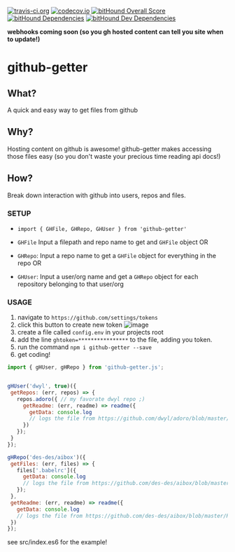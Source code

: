 [![travis-ci.org](https://travis-ci.org/des-des/github-getter.svg?branch=master)](https://travis-ci.org/des-des/github-getter.svg?branch=master)
[![codecov.io](https://codecov.io/github/des-des/github-getter/coverage.svg?branch=master)](https://codecov.io/github/des-des/github-getter?branch=master) [![bitHound Overall Score](https://www.bithound.io/github/des-des/github-getter/badges/score.svg)](https://www.bithound.io/github/des-des/github-getter) [![bitHound Dependencies](https://www.bithound.io/github/des-des/github-getter/badges/dependencies.svg)](https://www.bithound.io/github/des-des/github-getter/master/dependencies/npm) [![bitHound Dev Dependencies](https://www.bithound.io/github/des-des/github-getter/badges/devDependencies.svg)](https://www.bithound.io/github/des-des/github-getter/master/dependencies/npm) 

**webhooks coming soon (so you gh hosted content can tell you site when to update!)**

# github-getter

## What?

A quick and easy way to get files from github

## Why?

Hosting content on github is awesome! github-getter makes accessing those files easy (so you don't waste your precious time reading api docs!)

## How?

Break down interaction with github into users, repos and files.

### SETUP

 * `import { GHFile, GHRepo, GHUser } from 'github-getter'`

 * `GHFile` Input a filepath and repo name to get and `GHFile` object OR
 * `GHRepo`: Input a repo name to get a `GHFile` object for everything in the repo OR
 * `GHUser`: Input a user/org name and get a `GHRepo` object for each repository belonging to that user/org
 
### USAGE

 1. navigate to `https://github.com/settings/tokens`
 2. click this button to create new token
![image](https://cloud.githubusercontent.com/assets/12845233/12928897/04595204-cf68-11e5-8a4a-d41f5eca6a97.png)
 3. create a file called `config.env` in your projects root
 4. add the line `ghtoken=****************` to the file, adding you token.
 5. run the command `npm i github-getter --save`
 6. get coding!


 ```javascript
import { gHUser, gHRepo } from 'github-getter.js';


gHUser('dwyl', true)({
  getRepos: (err, repos) => {
    repos.adoro({ // my favorate dwyl repo ;)
      getReadme: (err, readme) => readme({
        getData: console.log
        // logs the file from https://github.com/dwyl/adoro/blob/master/README.md to the console
      })
    });
  }
});

gHRepo('des-des/aibox')({
  getFiles: (err, files) => {
    files['.babelrc']({
      getData: console.log 
      // logs the file from https://github.com/des-des/aibox/blob/master/.babelrc to the console
    });
  },
  getReadme: (err, readme) => readme({
    getData: console.log
    // logs the file from https://github.com/des-des/aibox/blob/master/README.md to the console
  })
});
 ```
 see src/index.es6 for the example!
 
 
